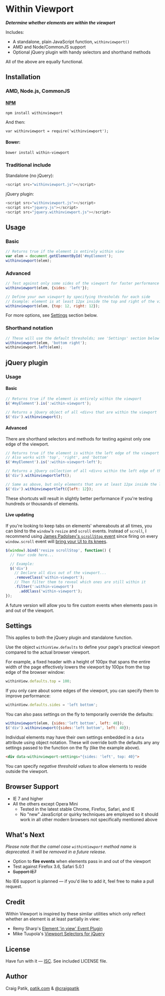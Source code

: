 # Within Viewport

***Determine whether elements are within the viewport***

Includes:

- A standalone, plain JavaScript function, `withinviewport()`
- AMD and Node/CommonJS support
- Optional jQuery plugin with handy selectors and shorthand methods

All of the above are equally functional.

## Installation

### AMD, Node.js, CommonJS

#### [NPM](https://www.npmjs.com/package/withinviewport)

`npm install withinviewport`

And then:

`var withinviewport = require('withinviewport');`

#### Bower:

`bower install within-viewport`

### Traditional include

Standalone (no jQuery):

```js
<script src="withinviewport.js"></script>
```

jQuery plugin:

```js
<script src="withinviewport.js"></script>
<script src="jquery.js"></script>
<script src="jquery.withinviewport.js"></script>
```

## Usage

### Basic

```js
// Returns true if the element is entirely within view
var elem = document.getElementById('#myElement');
withinviewport(elem);
```

### Advanced

```js
// Test against only some sides of the viewport for faster performance
withinviewport(elem, {sides: 'left'});
```

```js
// Define your own viewport by specifying thresholds for each side
// Example: element is at least 12px inside the top and right of the viewport
withinviewport(elem, {top: 12, right: 12});
```

For more options, see [Settings](#settings) section below.

### Shorthand notation

```js
// These will use the default thresholds; see 'Settings' section below
withinviewport(elem, 'bottom right');
withinviewport.left(elem);
```

## jQuery plugin

### Usage

#### Basic

```js
// Returns true if the element is entirely within the viewport
$('#myElement').is(':within-viewport');
```

```js
// Returns a jQuery object of all <div>s that are within the viewport
$('div').withinviewport();
```

#### Advanced

There are shorthand selectors and methods for testing against only one edge of the viewport.

```js
// Returns true if the element is within the left edge of the viewport
// Also works with 'top', 'right', and 'bottom'
$('#myElement').is(':within-viewport-left');
```

```js
// Returns a jQuery collection of all <div>s within the left edge of the viewport
$('div').withinviewportleft();
```

```js
// Same as above, but only elements that are at least 12px inside the left edge
$('div').withinviewportleft({left: 12});
```

These shortcuts will result in slightly better performance if you're testing hundreds or thousands of elements.

#### Live updating

If you're looking to keep tabs on elements' whereabouts at all times, you can bind to the `window`'s `resize` and `scroll` events. Instead of `scroll`, I recommend using [James Padolsey's `scrollStop` event](http://james.padolsey.com/javascript/special-scroll-events-for-jquery/) since firing on every `window.scroll` event will [bring your UI to its knees](http://ejohn.org/blog/learning-from-twitter/).

```js
$(window).bind('resize scrollStop', function() {
  // Your code here...

  // Example:
  $('div')
    // Declare all divs out of the viewport...
    .removeClass('within-viewport');
    // Then filter them to reveal which ones are still within it
    .filter(':within-viewport')
      .addClass('within-viewport');
});
```

A future version will allow you to fire custom events when elements pass in and out of the viewport.

## Settings

This applies to both the jQuery plugin and standalone function.

Use the object `withinView.defaults` to define your page's practical viewport compared to the actual browser viewport.

For example, a fixed header with a height of 100px that spans the entire width of the page effectively lowers the viewport by 100px from the top edge of the browser window:

```js
withinView.defaults.top = 100;
```

If you only care about some edges of the viewport, you can specify them to improve performance:

```js
withinView.defaults.sides = 'left bottom';
```

You can also pass settings on the fly to temporarily override the defaults:

```js
withinviewport(elem, {sides:'left bottom', left: 40});
$('div').withinviewport({sides:'left bottom', left: 40});
```

Individual elements may have their own settings embedded in a `data` attribute using object notation. These will override both the defaults any any settings passed to the function on the fly (like the example above).

```html
<div data-withinviewport-settings="{sides: 'left', top: 40}">
```

You can specify *negative threshold values* to allow elements to reside outside the viewport.

## Browser Support

- IE 7 and higher
- All the others except Opera Mini
    + Tested in the latest stable Chrome, Firefox, Safari, and IE
    + No "new" JavaScript or quirky techniques are employed so it should work in all other modern browsers not specifically mentioned above

## What's Next

*Please note that the camel case `withinViewport` method name is deprecated. It will be removed in a future release.*

- Option to **fire events** when elements pass in and out of the viewport
- Test against Firefox 3.6, Safari 5.0.1
- ~~Support IE7~~

No IE6 support is planned &mdash; if you'd like to add it, feel free to make a pull request.

## Credit

Within Viewport is inspired by these similar utilities which only reflect whether an element is at least partially in view:

* Remy Sharp's [Element 'in view' Event Plugin](http://remysharp.com/2009/01/26/element-in-view-event-plugin/)
* Mike Tuupola's [Viewport Selectors for jQuery](http://www.appelsiini.net/projects/viewport)

## License

Have fun with it &mdash; [ISC](http://choosealicense.com/licenses/isc/). See included LICENSE file.

## Author

Craig Patik, [patik.com](http://patik.com/) & [@craigpatik](https://twitter.com/craigpatik)
